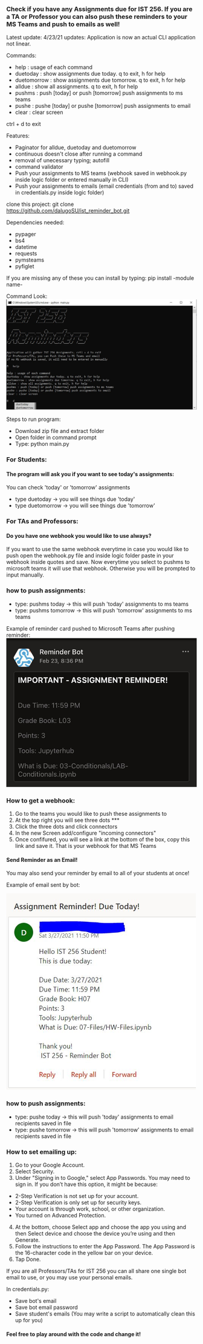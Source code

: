 ### Check if you have any Assignments due for IST 256. If you are a TA or Professor you can also push these reminders to your MS Teams and push to emails as well!

Latest update: 4/23/21
updates: Application is now an actual CLI application not linear.


Commands:

- help : usage of each command
- duetoday : show assignments due today. q to exit, h for help
- duetomorrow : show assignments due tomorrow. q to exit, h for help
- alldue : show all assignments. q to exit, h for help
- pushms : push [today] or push [tomorrow] push assignments to ms teams
- pushe : pushe [today] or pushe [tomorrow] push assignments to email
- clear : clear screen

ctrl + d to exit

Features:
- Paginator for alldue, duetoday and duetomorrow
- continuous doesn't close after running a command
- removal of unecessary typing; autofill
- command validator
- Push your assignments to MS teams (webhook saved in webhook.py inside logic folder or entered manually in CLI)
- Push your assignments to emails (email credentials (from and to) saved in credentials.py inside logic folder)

clone this project: git clone https://github.com/dalugoSU/ist_reminder_bot.git

Dependencies needed:
- pypager
- bs4
- datetime
- requests
- pymsteams
- pyfiglet

If you are missing any of these you can install by typing:
pip install -module name-

Command Look:
![Alt text](examples/cli_example.JPG?raw=true "Example Command")

Steps to run program:
- Download zip file and extract folder
- Open folder in command prompt
- Type: python main.py

### For Students:
#### The program will ask you if you want to see today's assignments:
You can check 'today' or 'tomorrow' assignments
- type duetoday -> you will see things due 'today'
- type duetomorrow -> you will see things due 'tomorrow'

### For TAs and Professors:
#### Do you have one webhook you would like to use always?

If you want to use the same webhook everytime in case you would like to push open the webhook.py file and inside logic folder paste in your webhook inside quotes and save. Now everytime you select to pushms to microsoft teams it will use that webhook. Otherwise you will be prompted to input manually.

### how to push assignments:
- type: pushms today -> this will push 'today' assignments to ms teams
- type: pushms tomorrow -> this will push 'tomorrow' assignments to ms teams

Example of reminder card pushed to Microsoft Teams after pushing reminder:
![Alt text](examples/card_example.jpg?raw=true "Example Card")

### How to get a webhook:
1) Go to the teams you would like to push these assignments to
2) At the top right you will see three dots ***
3) Click the three dots and click connectors
4) In the new Screen add/configure "incoming connectors"
5) Once confifured, you will see a link at the bottom of the box, copy this link and save it. That is your webhook for that MS Teams

#### Send Reminder as an Email!

You may also send your reminder by email to all of your students at once!

Example of email sent by bot:

![Alt text](examples/email_example.JPG?raw=true "Example email")

### how to push assignments:
- type: pushe today -> this will push 'today' assignments to email recipients saved in file
- type: pushe tomorrow -> this will push 'tomorrow' assignments to email recipients saved in file

### How to set emailing up:
1) Go to your Google Account.
2) Select Security.
3) Under "Signing in to Google," select App Passwords. You may need to sign in. If you don’t have this option, it might be because:
- 2-Step Verification is not set up for your account.
- 2-Step Verification is only set up for security keys.
- Your account is through work, school, or other organization.
- You turned on Advanced Protection.
4) At the bottom, choose Select app and choose the app you using and then Select device and choose the device you’re using and then Generate.
5) Follow the instructions to enter the App Password. The App Password is the 16-character code in the yellow bar on your device.
6) Tap Done.

If you are all Professors/TAs for IST 256 you can all share one single bot email to use, or you may use your personal emails.

In credentials.py:
- Save bot's email
- Save bot email password
- Save student's emails (You may write a script to automatically clean this up for you)

#### Feel free to play around with the code and change it!
